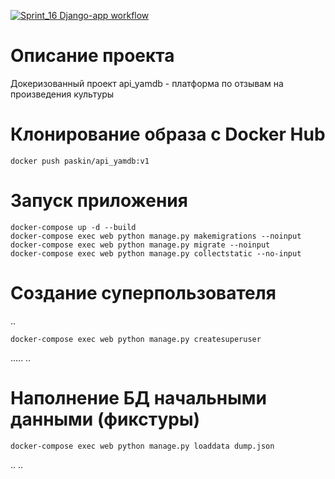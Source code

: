 [![Sprint_16 Django-app workflow](https://github.com/EvgeniyPaskin/yamdb_final/actions/workflows/yamdb_workflow.yml/badge.svg)](https://github.com/EvgeniyPaskin/yamdb_final/actions/workflows/yamdb_workflow.yml)

# Описание проекта
Докеризованный проект api_yamdb - платформа по отзывам на произведения культуры

# Клонирование образа c Docker Hub

```
docker push paskin/api_yamdb:v1
```

# Запуск приложения
```
docker-compose up -d --build 
docker-compose exec web python manage.py makemigrations --noinput
docker-compose exec web python manage.py migrate --noinput
docker-compose exec web python manage.py collectstatic --no-input
```

# Создание суперпользователя
..
```
docker-compose exec web python manage.py createsuperuser
```
.....
..
# Наполнение БД начальными данными (фикстуры)

```
docker-compose exec web python manage.py loaddata dump.json
```
..
..